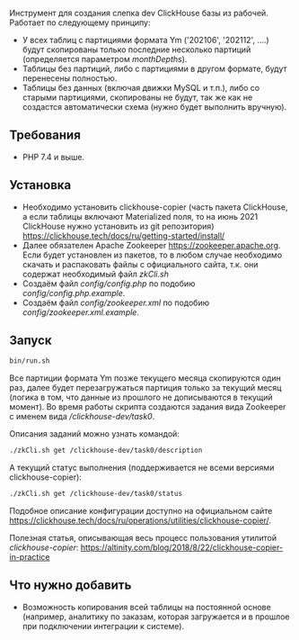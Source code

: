 Инструмент для создания слепка dev ClickHouse базы из рабочей. Работает по следующему принципу:

- У всех таблиц с партициями формата Ym ('202106', '202112', ....) будут скопированы только последние несколько партиций
  (определяется параметром _monthDepths_).
- Таблицы без партиций, либо с партициями в другом формате, будут перенесены полностью.
- Таблицы без данных (включая движки MySQL и т.п.), либо со старыми партициями, скопированы не будут, так же как не
  создастся автоматически схема (нужно будет выполнить вручную).

## Требования

- PHP 7.4 и выше.

## Установка

- Необходимо установить clickhouse-copier (часть пакета ClickHouse, а если таблицы включают Materialized поля, то на
  июнь 2021 ClickHouse нужно установить из git репозитория) https://clickhouse.tech/docs/ru/getting-started/install/
- Далее обязателен Apache Zookeeper https://zookeeper.apache.org. Если будет установлен из пакетов, то в любом случае
  необходимо скачать и распаковать файлы с официального сайта, т.к. они содержат необходимый файл _zkCli.sh_
- Создаём файл _config/config.php_ по подобию _config/config.php.example_.
- Создаём файл _config/zookeeper.xml_ по подобию _config/zookeeper.xml.example_.

## Запуск

```bash
bin/run.sh
```

Все партиции формата Ym позже текущего месяца скопируются один раз, далее будет перезагружаться партиция только за
текущий месяц (логика в том, что данные из прошлого не дописываются в текущий момент). Во время работы скрипта создаются
задания вида Zookeeper с именем вида _/clickhouse-dev/task0_.

Описания заданий можно узнать командой:

```bash
./zkCli.sh get /clickhouse-dev/task0/description
```

A текущий статус выполнения (поддерживается не всеми версиями clickhouse-copier):

```bash
./zkCli.sh get /clickhouse-dev/task0/status
```

Подобное описание конфигурации доступно на официальном
сайте https://clickhouse.tech/docs/ru/operations/utilities/clickhouse-copier/.

Полезная статья, описывающая весь процесс пользования утилитой _clickhouse-copier_:
https://altinity.com/blog/2018/8/22/clickhouse-copier-in-practice

## Что нужно добавить

- Возможность копирования всей таблицы на постоянной основе (например, аналитику по заказам, которая загружается и в
  прошлое при подключении интеграции к системе).
